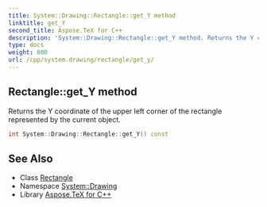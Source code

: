 ```yaml
---
title: System::Drawing::Rectangle::get_Y method
linktitle: get_Y
second_title: Aspose.TeX for C++
description: 'System::Drawing::Rectangle::get_Y method. Returns the Y coordinate of the upper left corner of the rectangle represented by the current object in C++.'
type: docs
weight: 800
url: /cpp/system.drawing/rectangle/get_y/
---
```

## Rectangle::get_Y method


Returns the Y coordinate of the upper left corner of the rectangle represented by the current object.

```cpp
int System::Drawing::Rectangle::get_Y() const
```

## See Also

* Class [Rectangle](../)
* Namespace [System::Drawing](../../)
* Library [Aspose.TeX for C++](../../../)
